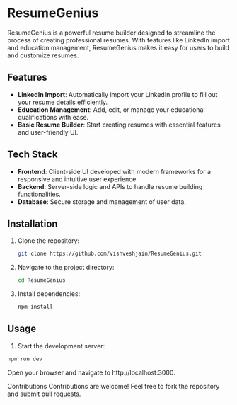 # ResumeGenius

ResumeGenius is a powerful resume builder designed to streamline the process of creating professional resumes. With features like LinkedIn import and education management, ResumeGenius makes it easy for users to build and customize resumes.

## Features

- **LinkedIn Import**: Automatically import your LinkedIn profile to fill out your resume details efficiently.
- **Education Management**: Add, edit, or manage your educational qualifications with ease.
- **Basic Resume Builder**: Start creating resumes with essential features and user-friendly UI.

## Tech Stack

- **Frontend**: Client-side UI developed with modern frameworks for a responsive and intuitive user experience.
- **Backend**: Server-side logic and APIs to handle resume building functionalities.
- **Database**: Secure storage and management of user data.

## Installation

1. Clone the repository:
   ```bash
   git clone https://github.com/vishveshjain/ResumeGenius.git
2. Navigate to the project directory:
   ```bash
   cd ResumeGenius
3. Install dependencies:
   ```bash
   npm install

## Usage
1.  Start the development server:
   ```bash
   npm run dev
  ```
Open your browser and navigate to http://localhost:3000.

Contributions
Contributions are welcome! Feel free to fork the repository and submit pull requests.




